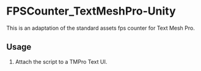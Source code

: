 # FPSCounter_TextMeshPro-Unity
This is an adaptation of the standard assets fps counter for Text Mesh Pro.


## Usage
1) Attach the script to a TMPro Text UI.

